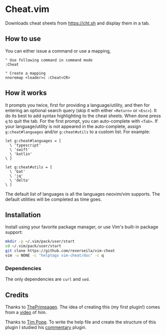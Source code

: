 # Cheat.vim

Downloads cheat sheets from https://cht.sh and display them in a tab.

## How to use

You can either issue a command or use a mapping,

```vim
" Use following command in command mode
:Cheat
```

```vim
" Create a mapping
nnoremap <leader>c :Cheat<CR>
```

## How it works

It prompts you twice, first for providing a language/utility, and then for
entering an optional search query (skip it with either `<Return>` or `<Esc>`).
It do its best to add syntax highlighting to the cheat sheets. When done press
`q` to quit the tab. For the first prompt, you can auto-complete with `<Tab>`.
If your language/utility is not appeared in the auto-complete, assign
`g:cheat#languages` and/or `g:cheat#utils` to a custom list. For example:

```vim
let g:cheat#languages = [
  \ 'typescript'
  \ 'swift'
  \ 'kotlin'
\ ]

let g:cheat#utils = [
  \ 'bat'
  \ 'jq'
  \ 'delta'
\ ]
```

The default list of languages is all the languages neovim/vim supports. The
default utilities will be completed as time goes.

## Installation

Install using your favorite package manager, or use Vim's built-in package
support:

```sh
mkdir -p ~/.vim/pack/user/start
cd ~/.vim/pack/user/start
git clone https://github.com/reverseila/vim-cheat
vim -u NONE -c "helptags vim-cheat/doc" -c q
```

### Dependencies

The only dependencies are `curl` and `sed`.

## Credits

Thanks to [ThePrimeagen](https://github.com/ThePrimeagen). The idea of creating
this (my first plugin!) comes from a
[video](https://www.youtube.com/watch?v=hJzqEAf2U4I) of him.

Thanks to [Tim Pope](https://github.com/tpope). To write the help
file and create the structure of this plugin I studied his
[commentary](https://github.com/tpope/vim-commentary) plugin.
